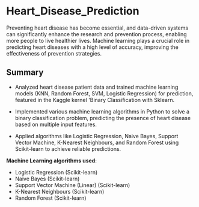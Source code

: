 # Heart_Disease_Prediction

Preventing heart disease has become essential, and data-driven systems can significantly enhance the research and prevention process, enabling more people to live healthier lives. Machine learning plays a crucial role in predicting heart diseases with a high level of accuracy, improving the effectiveness of prevention strategies.

## Summary

- Analyzed heart disease patient data and trained machine learning models (KNN, Random Forest, SVM, Logistic Regression) for prediction, featured in the Kaggle kernel 'Binary Classification with Sklearn.

- Implemented various machine learning algorithms in Python to solve a binary classification problem, predicting the presence of heart disease based on multiple input features.  

- Applied algorithms like Logistic Regression, Naive Bayes, Support Vector Machine, K-Nearest Neighbours, and Random Forest using Scikit-learn to achieve reliable predictions.

**Machine Learning algorithms used**:
+ Logistic Regression (Scikit-learn)
+ Naive Bayes (Scikit-learn)
+ Support Vector Machine (Linear) (Scikit-learn)
+ K-Nearest Neighbours (Scikit-learn)
+ Random Forest (Scikit-learn)

